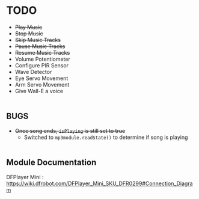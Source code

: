 # TODO
- ~~Play Music~~
- ~~Stop Music~~
- ~~Skip Music Tracks~~
- ~~Pause Music Tracks~~
- ~~Resume Music Tracks~~
- Volume Potentiometer
- Configure PIR Sensor
- Wave Detector
- Eye Servo Movement
- Arm Servo Movement
- Give Wall-E a voice
<br></br>

## BUGS
- ~~Once song ends, `isPlaying` is still set to true~~
  - Switched to `mp3module.readState()` to determine if song is playing
<br></br>

## Module Documentation
DFPlayer Mini : https://wiki.dfrobot.com/DFPlayer_Mini_SKU_DFR0299#Connection_Diagram